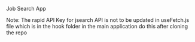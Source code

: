 Job Search App

Note: The rapid API Key for jsearch API is not to be updated in useFetch.js file which is in the hook folder in the main application do this after cloning the repo 

